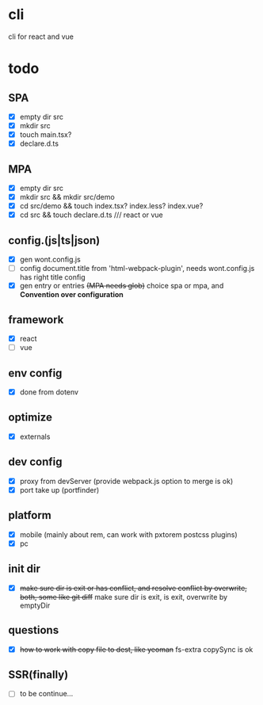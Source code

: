 # cli
cli for react and vue

# todo
## SPA
- [x]  empty dir src
- [x]  mkdir src
- [x]  touch main.tsx?
- [x]  declare.d.ts
## MPA
- [x]  empty dir src
- [x]  mkdir src && mkdir src/demo
- [x]  cd src/demo && touch index.tsx? index.less? index.vue?
- [x]  cd src && touch declare.d.ts /// react or vue

## config.(js|ts|json)
- [x]  gen wont.config.js
- [ ]  config document.title from 'html-webpack-plugin', needs wont.config.js has right title config
- [x]  gen entry or entries ~~(MPA needs glob)~~ choice spa or mpa, and **Convention over configuration**

## framework
- [x]  react
- [ ]  vue

## env config
- [x]  done from dotenv

## optimize
- [x]  externals

## dev config
- [x]  proxy from devServer (provide webpack.js option to merge is ok)
- [x]  port take up (portfinder)

## platform
- [x]  mobile (mainly about rem, can work with pxtorem postcss plugins)
- [x]  pc

## init dir
- [x] ~~make sure dir is exit or has conflict, and resolve conflict by overwrite, both, some like git diff~~ make sure dir is exit, is exit, overwrite by emptyDir

## questions
- [x] ~~how to work with copy file to dest, like yeoman~~ fs-extra copySync is ok

## SSR(finally)
- [ ] to be continue…